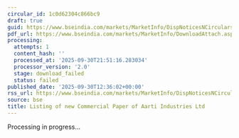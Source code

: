 ```yaml
---
circular_id: 1c0d62304c866bc9
draft: true
guid: https://www.bseindia.com/markets/MarketInfo/DispNoticesNCirculars.aspx?Noticeid={2AA9E009-F59C-4941-AFB5-EECF72C55164}&noticeno=20250930-52&dt=09/30/2025&icount=52&totcount=114&flag=0
pdf_url: https://www.bseindia.com/markets/MarketInfo/DownloadAttach.aspx?id=20250930-52&attachedId=
processing:
  attempts: 1
  content_hash: ''
  processed_at: '2025-09-30T21:51:16.283034'
  processor_version: '2.0'
  stage: download_failed
  status: failed
published_date: '2025-09-30T12:36:02+00:00'
rss_url: https://www.bseindia.com/markets/MarketInfo/DispNoticesNCirculars.aspx?Noticeid={2AA9E009-F59C-4941-AFB5-EECF72C55164}&noticeno=20250930-52&dt=09/30/2025&icount=52&totcount=114&flag=0
source: bse
title: Listing of new Commercial Paper of Aarti Industries Ltd
---
```


Processing in progress...